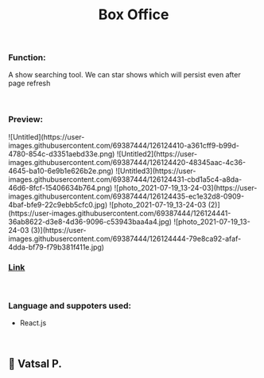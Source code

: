 <h1 align="center">Box Office</h1><br />

<h3>Function:</h3>
<p> A show searching tool. We can star shows which will persist even after page refresh</p><br />

<h3>Preview:</h3>![Untitled](https://user-images.githubusercontent.com/69387444/126124410-a361cff9-b99d-4780-854c-d3351aebd33e.png)
![Untitled2](https://user-images.githubusercontent.com/69387444/126124420-48345aac-4c36-4645-ba10-6e9b1e626b2e.png)
![Untitled3](https://user-images.githubusercontent.com/69387444/126124431-cbd1a5c4-a8da-46d6-8fcf-15406634b764.png)
![photo_2021-07-19_13-24-03](https://user-images.githubusercontent.com/69387444/126124435-ec1e32d8-0909-4baf-bfe9-22c9ebb5cfc0.jpg)
![photo_2021-07-19_13-24-03 (2)](https://user-images.githubusercontent.com/69387444/126124441-36ab8622-d3e8-4d36-9096-c53943baa4a4.jpg)
![photo_2021-07-19_13-24-03 (3)](https://user-images.githubusercontent.com/69387444/126124444-79e8ca92-afaf-4dda-bf79-f79b381f411e.jpg)<br />


<h3><a href="https://vatsal-git.github.io/box-office-app/#/">Link</a></h3><br />

<h3>Language and suppoters used:</h3>
<ul>
  <li>React.js</li>
</ul>  
<br />

<h2>👋 Vatsal P.</h2>
